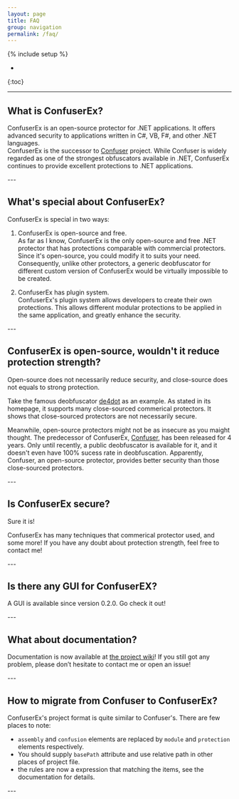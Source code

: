 ```yaml
---
layout: page
title: FAQ
group: navigation
permalink: /faq/
---
```

{% include setup %}

* 
{:toc}

---

What is ConfuserEx?
---

ConfuserEx is an open-source protector for .NET applications. It offers 
advanced security to applications written in C#, VB, F#, and other .NET 
languages.  
ConfuserEx is the successor to [Confuser](http://confuser.codeplex.com) 
project. While Confuser is widely regarded as one of the strongest 
obfuscators available in .NET, ConfuserEx continues to provide excellent 
protections to .NET applications.

<div class="a-right"><a class="back-to-top" href="#top"><i class="glyphicon glyphicon-chevron-up"></i></a></div>
---


What's special about ConfuserEx?
---

ConfuserEx is special in two ways:

1. ConfuserEx is open-source and free.  
As far as I know, ConfuserEx is the only open-source and free .NET protector 
that has protections comparable with commercial protectors. Since it's 
open-source, you could modify it to suits your need. Consequently, unlike 
other protectors, a generic deobfuscator for different custom version of 
ConfuserEx would be virtually impossible to be created.

2. ConfuserEx has plugin system.    
ConfuserEx's plugin system allows developers to create their own 
protections. This allows different modular protections to be applied in the 
same application, and greatly enhance the security.

<div class="a-right"><a class="back-to-top" href="#top"><i class="glyphicon glyphicon-chevron-up"></i></a></div>
---


ConfuserEx is open-source, wouldn't it reduce protection strength?
---

Open-source does not necessarily reduce security, and close-source does not 
equals to strong protection.

Take the famous deobfuscator [de4dot](https://github.com/0xd4d/de4dot) as an 
example. As stated in its homepage, it supports many close-sourced commerical 
protectors. It shows that close-sourced protectors are not necessarily secure.

Meanwhile, open-source protectors might not be as insecure as you maight 
thought. The predecessor of ConfuserEx, [Confuser](http://confuser.codeplex.com), 
has been released for 4 years. Only until recently, a public deobfuscator is 
available for it, and it doesn't even have 100% sucess rate in deobfuscation. 
Apparently, Confuser, an open-source protector, provides better security than 
those close-sourced protectors.

<div class="a-right"><a class="back-to-top" href="#top"><i class="glyphicon glyphicon-chevron-up"></i></a></div>
---


Is ConfuserEx secure?
---

Sure it is!

ConfuserEx has many techniques that commerical protector used, and some more! 
If you have any doubt about protection strength, feel free to contact me!

<div class="a-right"><a class="back-to-top" href="#top"><i class="glyphicon glyphicon-chevron-up"></i></a></div>
---


Is there any GUI for ConfuserEX?
---

A GUI is available since version 0.2.0. Go check it out!

<div class="a-right"><a class="back-to-top" href="#top"><i class="glyphicon glyphicon-chevron-up"></i></a></div>
---


What about documentation?
---

Documentation is now available at [the project wiki](https://github.com/yck1509/ConfuserEx/wiki)!
If you still got any problem, please don’t hesitate to contact me or open an issue!

<div class="a-right"><a class="back-to-top" href="#top"><i class="glyphicon glyphicon-chevron-up"></i></a></div>
---


How to migrate from Confuser to ConfuserEx?
---

ConfuserEx's project format is quite similar to Confuser's. There are few places 
to note:

- `assembly` and `confusion` elements are replaced by `module` and `protection`
elements respectively.
- You should supply `basePath` attribute and use relative path in other places 
of project file.
- the rules are now a expression that matching the items, see the documentation 
for details.

<div class="a-right"><a class="back-to-top" href="#top"><i class="glyphicon glyphicon-chevron-up"></i></a></div>
---